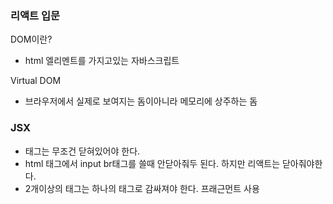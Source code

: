 ### 리액트 입문

DOM이란?

- html 엘리멘트를 가지고있는 자바스크립트

Virtual DOM

- 브라우저에서 실제로 보여지는 돔이아니라 메모리에 상주하는 돔


### JSX

- 태그는 무조건 닫혀있어야 한다.
- html 태그에서 input br태그를 쓸때 안닫아줘두 된다. 하지만 리액트는 닫아줘야한다.
- 2개이상의 태그는 하나의 태그로 감싸져야 한다. 프래근먼트 사용